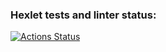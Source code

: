 ### Hexlet tests and linter status:
[![Actions Status](https://github.com/KrotkovSB/python-project-49/workflows/hexlet-check/badge.svg)](https://github.com/KrotkovSB/python-project-49/actions)
